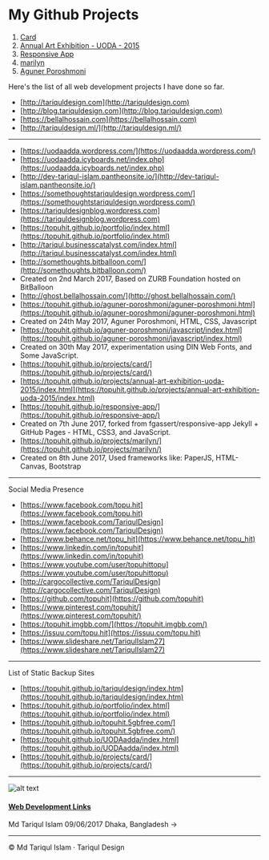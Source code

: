 # My Github Projects

1.  [Card](https://topuhit.github.io/projects/card/)
2.  [Annual Art Exhibition - UODA - 2015](https://topuhit.github.io/projects/annual-art-exhibition-uoda-2015/index.html)
3.  [Responsive App](https://topuhit.github.io/responsive-app/)
4.  [marilyn](https://topuhit.github.io/projects/marilyn/)
5.  [Aguner Poroshmoni](https://topuhit.github.io/aguner-poroshmoni/aguner-poroshmoni.html)

Here's the list of all web development projects I have done so far.

*   [http://tariquldesign.com](http://tariquldesign.com)
*   [http://blog.tariquldesign.com](http://blog.tariquldesign.com)
*   [https://bellalhossain.com](https://bellalhossain.com)
*   [http://tariquldesign.ml/](http://tariquldesign.ml/)

* * *

*   [https://uodaadda.wordpress.com/](https://uodaadda.wordpress.com/)
*   [https://uodaadda.icyboards.net/index.php](https://uodaadda.icyboards.net/index.php)
*   [http://dev-tariqul-islam.pantheonsite.io/](http://dev-tariqul-islam.pantheonsite.io/)
*   [https://somethoughtstariquldesign.wordpress.com/](https://somethoughtstariquldesign.wordpress.com/)
*   [https://tariquldesignblog.wordpress.com](https://tariquldesignblog.wordpress.com)
*   [https://topuhit.github.io/portfolio/index.html](https://topuhit.github.io/portfolio/index.html)
*   [http://tariqul.businesscatalyst.com/index.html](http://tariqul.businesscatalyst.com/index.html)
*   [http://somethoughts.bitballoon.com/](http://somethoughts.bitballoon.com/)
*   Created on 2nd March 2017, Based on ZURB Foundation hosted on BitBalloon
*   [http://ghost.bellalhossain.com/](http://ghost.bellalhossain.com/)
*   [https://topuhit.github.io/aguner-poroshmoni/aguner-poroshmoni.html](https://topuhit.github.io/aguner-poroshmoni/aguner-poroshmoni.html)
*   Created on 24th May 2017, Aguner Poroshmoni, HTML, CSS, Javascript
*   [https://topuhit.github.io/aguner-poroshmoni/javascript/index.html](https://topuhit.github.io/aguner-poroshmoni/javascript/index.html)
*   Created on 30th May 2017, experimentation using DIN Web Fonts, and Some JavaScript.
*   [https://topuhit.github.io/projects/card/](https://topuhit.github.io/projects/card/)
*   [https://topuhit.github.io/projects/annual-art-exhibition-uoda-2015/index.html](https://topuhit.github.io/projects/annual-art-exhibition-uoda-2015/index.html)
*   [https://topuhit.github.io/responsive-app/](https://topuhit.github.io/responsive-app/)
*   Created on 7th June 2017, forked from fgassert/responsive-app Jekyll + GitHub Pages - HTML, CSS3, and JavaScript.
*   [https://topuhit.github.io/projects/marilyn/](https://topuhit.github.io/projects/marilyn/)
*   Created on 8th June 2017, Used frameworks like: PaperJS, HTML-Canvas, Bootstrap

***

Social Media Presence

*   [https://www.facebook.com/topu.hit](https://www.facebook.com/topu.hit)
*   [https://www.facebook.com/TariqulDesign](https://www.facebook.com/TariqulDesign)
*   [https://www.behance.net/topu_hit](https://www.behance.net/topu_hit)
*   [https://www.linkedin.com/in/topuhit](https://www.linkedin.com/in/topuhit)
*   [https://www.youtube.com/user/topuhittopu](https://www.youtube.com/user/topuhittopu)
*   [http://cargocollective.com/TariqulDesign](http://cargocollective.com/TariqulDesign)
*   [https://github.com/topuhit](https://github.com/topuhit)
*   [https://www.pinterest.com/topuhit/](https://www.pinterest.com/topuhit/)
*   [https://topuhit.imgbb.com/](https://topuhit.imgbb.com/)
*   [https://issuu.com/topu.hit](https://issuu.com/topu.hit)
*   [https://www.slideshare.net/TariqulIslam27](https://www.slideshare.net/TariqulIslam27)

* * *

List of Static Backup Sites

*   [https://topuhit.github.io/tariquldesign/index.htm](https://topuhit.github.io/tariquldesign/index.htm)
*   [https://topuhit.github.io/portfolio/index.html](https://topuhit.github.io/portfolio/index.html)
*   [https://topuhit.github.io/topuhit.5gbfree.com/](https://topuhit.github.io/topuhit.5gbfree.com/)
*   [https://topuhit.github.io/UODAadda/index.html](https://topuhit.github.io/UODAadda/index.html)
*   [https://topuhit.github.io/projects/card/](https://topuhit.github.io/projects/card/)



* * *

![alt text](https://media.cargocollective.com/1/22/725716/headerimg/th_TA1.png "TariqulDesign")



#### [Web Development Links](http://tariquldesign.com/Web-Development-Links)

Md Tariqul Islam
09/06/2017
Dhaka, Bangladesh →

* * *

© Md Tariqul Islam · Tariqul Design

